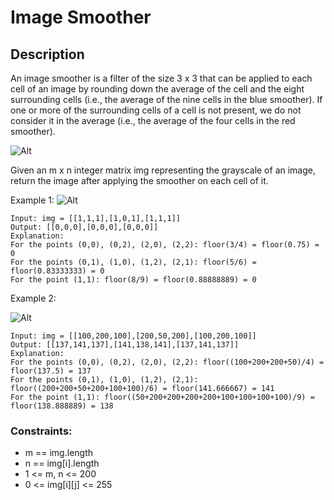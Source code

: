 # Image Smoother
## Description

An image smoother is a filter of the size 3 x 3 that can be applied to each cell of an image by rounding down the average of the cell and the eight surrounding cells (i.e., the average of the nine cells in the blue smoother). If one or more of the surrounding cells of a cell is not present, we do not consider it in the average (i.e., the average of the four cells in the red smoother).

![Alt](https://assets.leetcode.com/uploads/2021/05/03/smoother-grid.jpg)

Given an m x n integer matrix img representing the grayscale of an image, return the image after applying the smoother on each cell of it.

 
 
Example 1:
![Alt](https://assets.leetcode.com/uploads/2021/05/03/smooth-grid.jpg)

```
Input: img = [[1,1,1],[1,0,1],[1,1,1]]
Output: [[0,0,0],[0,0,0],[0,0,0]]
Explanation:
For the points (0,0), (0,2), (2,0), (2,2): floor(3/4) = floor(0.75) = 0
For the points (0,1), (1,0), (1,2), (2,1): floor(5/6) = floor(0.83333333) = 0
For the point (1,1): floor(8/9) = floor(0.88888889) = 0

```

Example 2:

![Alt](https://assets.leetcode.com/uploads/2021/05/03/smooth2-grid.jpg)
```
Input: img = [[100,200,100],[200,50,200],[100,200,100]]
Output: [[137,141,137],[141,138,141],[137,141,137]]
Explanation:
For the points (0,0), (0,2), (2,0), (2,2): floor((100+200+200+50)/4) = floor(137.5) = 137
For the points (0,1), (1,0), (1,2), (2,1): floor((200+200+50+200+100+100)/6) = floor(141.666667) = 141
For the point (1,1): floor((50+200+200+200+200+100+100+100+100)/9) = floor(138.888889) = 138
```

### Constraints:

- m == img.length
- n == img[i].length
- 1 <= m, n <= 200
- 0 <= img[i][j] <= 255